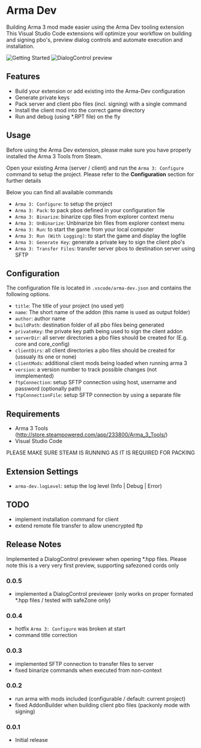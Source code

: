 # Arma Dev

Building Arma 3 mod made easier using the Arma Dev tooling extension
This Visual Studio Code extensions will optimize your workflow on building and signing pbo's, preview dialog controls and automate execution and installation.

![Getting Started](https://raw.githubusercontent.com/ole1986/vscode-arma-dev/master/images/arma-dev.gif)
![DialogControl preview](https://raw.githubusercontent.com/ole1986/vscode-arma-dev/master/images/arma-dev-dialog.gif)

## Features

* Build your extension or add existing into the Arma-Dev configuration
* Generate private keys
* Pack server and client pbo files (incl. signing) with a single command
* Install the client mod into the correct game directory
* Run and debug (using *.RPT file) on the fly

## Usage

Before using the Arma Dev extension, please make sure you have properly installed the Arma 3 Tools from Steam.

Open your existing Arma (server / client) and run the `Arma 3: Configure` command to setup the project.
Please refer to the **Configuration** section for further details

Below you can find all available commands

* `Arma 3: Configure`: to setup the project
* `Arma 3: Pack`: to pack pbos defined in your configuration file
* `Arma 3: Binarize`: binarize cpp files from explorer context menu
* `Arma 3: UnBinarize`: Unbinarize bin files from explorer context menu
* `Arma 3: Run`: to start the game from your local computer
* `Arma 3: Run (With Logging)`: to start the game and display the logfile
* `Arma 3: Generate Key`: generate a private key to sign the client pbo's
* `Arma 3: Transfer Files`: transfer server pbos to destination server using SFTP

## Configuration

The configuration file is located in `.vscode/arma-dev.json` and contains the following options.

* `title`: The title of your project (no used yet)
* `name`: The short name of the addon (this name is used as output folder)
* `author`: author name
* `buildPath`: destination folder of all pbo files being generated
* `privateKey`: the private key path being used to sign the client addon
* `serverDir`: all server directories a pbo files should be created for (E.g. core and core_config)
* `clientDirs`: all client directories a pbo files should be created for (ussualy its one or none)
* `clientMods`: additional client mods being loaded when running arma 3
* `version`: a version number to track possible changes (not immplemented)
* `ftpConnection`: setup SFTP connection using host, username and password (optionally path)
* `ftpConnectionFile`: setup SFTP connection by using a separate file

## Requirements

* Arma 3 Tools (http://store.steampowered.com/app/233800/Arma_3_Tools/)
* Visual Studio Code

PLEASE MAKE SURE STEAM IS RUNNING AS IT IS REQUIRED FOR PACKING

## Extension Settings

* `arma-dev.logLevel`: setup the log level (Info | Debug | Error)

## TODO

* implement installation command for client
* extend remote file transfer to allow unencrypted ftp 

## Release Notes

Implemented a DialogControl previewer when opening *.hpp files.
Please note this is a very very first preview, supporting safezoned cords only

### 0.0.5

* implemented a DialogControl previewer (only works on proper formated *.hpp files / tested with safeZone only)

### 0.0.4

* hotfix `Arma 3: Configure` was broken at start
* command title correction

### 0.0.3

* implemented SFTP connection to transfer files to server
* fixed binarize commands when executed from non-context

### 0.0.2

* run arma with mods included (configurable / default: current project)
* fixed AddonBuilder when building client pbo files (packonly mode with signing)

### 0.0.1

* Initial release